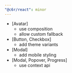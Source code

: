 ```yaml
---
"@c6r/react": minor
---
```


- [Avatar]
  - use composition
  - allow custom fallback
- [Button, Checkbox]
  - add theme variants
- [Modal]
  - add mobile styling
- [Modal, Popover, Progress]
  - use context api
